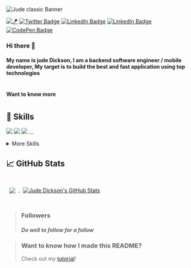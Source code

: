 ![Jude classic Banner](https://ik.imagekit.io/judeclassic/wp-Hi-I-m-Jude-Dickson_1652295060_7vS_jO4MR.jpeg?ik-sdk-version=javascript-1.4.3&updatedAt=1652295184910&tr=w-1500%2Ch-500%2Cfo-auto)

[![🪁](https://badges.pufler.dev/visits/braydoncoyer/braydoncoyer)](https://judeclassic.dev)
[![Twitter Badge](https://img.shields.io/badge/Twitter-Profile-informational?style=flat&logo=twitter&logoColor=white&color=1CA2F1)](https://twitter.com/judeclassic24)
[![LinkedIn Badge](https://img.shields.io/badge/LinkedIn-Profile-informational?style=flat&logo=linkedin&logoColor=white&color=0D76A8)](https://www.linkedin.com/in/jude-dickson-bb3055152/)
[![LinkedIn Badge](https://img.shields.io/badge/Instagram-Profile-informational?style=flat&logo=instagram&logoColor=white&color=0D76A8)](https://www.instagram.com/jude.techie/)
[![CodePen Badge](https://img.shields.io/badge/CodePen-Profile-informational?style=flat&logo=codepen&logoColor=white&color=black)](https://codepen.io/judeclassic)

### Hi there 👋

#### My name is jude Dickson, I am a backend software engineer / mobile developer, My target is to build the best and fast application using top technologies
#
#### Want to know more
#
#
## 💼 Skills

[](https://img.shields.io/badge/Code-Angular-informational?style=flat&logo=angular&logoColor=white&color=4AB197)
![](https://img.shields.io/badge/Code-NodeJs-informational?style=flat&logo=Node&logoColor=white&color=4AB197)
![](https://img.shields.io/badge/Code-Flutter-informational?style=flat&logo=flutter&logoColor=white&color=4AB197)
![](https://img.shields.io/badge/Code-React-informational?style=flat&logo=react&logoColor=white&color=4AB197)
...

<details>
<summary>More Skills</summary>

#
#### Languages
  
[](https://img.shields.io/badge/Code-JavaScript-informational?style=flat&logo=JavaScript&logoColor=white&color=4AB197)
![](https://img.shields.io/badge/Code-JavaScript-informational?style=flat&logo=JavaScript&logoColor=white&color=4AB197)
![](https://img.shields.io/badge/Code-TypeScript-informational?style=flat&logo=TypeScript&logoColor=white&color=4AB197)
![](https://img.shields.io/badge/Code-Dart-informational?style=flat&logo=Dart&logoColor=white&color=4AB197)
![](https://img.shields.io/badge/Code-C++-informational?style=flat&logo=c+&logoColor=white&color=4AB197)
![](https://img.shields.io/badge/Code-Python-informational?style=flat&logo=Python3&logoColor=white&color=4AB197)
![](https://img.shields.io/badge/Code-Rust-informational?style=flat&logo=Rust&logoColor=white&color=4AB197)
[](https://img.shields.io/badge/Tech-bash-informational?style=flat&logo=bash&logoColor=white&color=4AB197)

#
#### Styling
[](https://img.shields.io/badge/Style-Tailwind-informational?style=flat&logo=Tailwind-CSS&logoColor=white&color=4AB197)

  
[](https://img.shields.io/badge/Code-MongoDB-informational?style=flat&logo=MongoDB&logoColor=white&color=4AB197)
![](https://img.shields.io/badge/Code-MongoDB-informational?style=flat&logo=MongoDB&logoColor=white&color=4AB197)
![](https://img.shields.io/badge/Code-MySQL-informational?style=flat&logo=mySQL&logoColor=white&color=4AB197)
![](https://img.shields.io/badge/Code-PosgresDB-informational?style=flat&logo=posgresDB&logoColor=white&color=4AB197)
  
#
#### Tools
  

[](https://img.shields.io/badge/Tech-AWS-informational?style=flat&logo=AWS&logoColor=white&color=4AB197)
![](https://img.shields.io/badge/Tech-AWS-informational?style=flat&logo=AWS&logoColor=white&color=4AB197)
![](https://img.shields.io/badge/Tech-DigitalOcean-informational?style=flat&logo=AWS&logoColor=white&color=4AB197)
![](https://img.shields.io/badge/Tools-Vercel-informational?style=flat&logo=Vercel&logoColor=white&color=4AB197)
![](https://img.shields.io/badge/Tools-Figma-informational?style=flat&logo=Figma&logoColor=white&color=4AB197)
![](https://img.shields.io/badge/Tools-Netlify-informational?style=flat&logo=netlify&logoColor=white&color=4AB197)
![](https://img.shields.io/badge/Tools-Jenkins-informational?style=flat&logo=jenkins&logoColor=white&color=4AB197)
![](https://img.shields.io/badge/Tools-Actions-informational?style=flat&logo=github-actions&logoColor=white&color=4AB197)
![](https://img.shields.io/badge/Tools-NPM-informational?style=flat&logo=npm&logoColor=white&color=4AB197)
![](https://img.shields.io/badge/Tools-Postman-informational?style=flat&logo=Postman&logoColor=white&color=4AB197)
![](https://img.shields.io/badge/Tools-GitHub-informational?style=flat&logo=GitHub&logoColor=white&color=4AB197)
![](https://img.shields.io/badge/Tools-GitLab-informational?style=flat&logo=GitLab&logoColor=white&color=4AB197)
  
#
#### Technologies

![](https://img.shields.io/badge/Tech-Kubernetes-informational?style=flat&logo=kubernetes&logoColor=white&color=4AB197)
![](https://img.shields.io/badge/Tech-Docker-informational?style=flat&logo=Docker&logoColor=white&color=4AB197)
![](https://img.shields.io/badge/Tech-Cloudfare-informational?style=flat&logo=Cloudfare&logoColor=white&color=4AB197)
![](https://img.shields.io/badge/Tech-Web3-informational?style=flat&logo=web3&logoColor=white&color=4AB197)
  
#
#### Achitechures
  
![](https://img.shields.io/badge/Tools-Microservice-informational?style=flat&logo=Microservice&logoColor=white&color=4AB197)
![](https://img.shields.io/badge/Tools-Monolyth-informational?style=flat&logo=Monolyth&logoColor=white&color=4AB197)
![](https://img.shields.io/badge/Tools-Clean-informational?style=flat&logo=Docker&logoColor=white&color=4AB197)
![](https://img.shields.io/badge/Tools-MVCL-informational?style=flat&logo=Cloudfare&logoColor=white&color=4AB197)

</details>

## &#x1f4c8; GitHub Stats

<br>

<a href="https://github.com/judeclassic">
  <img align="center" style="margin:0.5rem" src="https://github-readme-stats.vercel.app/api/top-langs/?username=judeclassic&hide=html,css&title_color=ffffff&text_color=c9cacc&icon_color=4AB197&bg_color=1A2B34" />
</a>

<a href="https://github.com/judeclassic">
  <img align="center" style="margin:0.5rem" src="https://github-readme-stats.vercel.app/api?username=judeclassic&show_icons=true&line_height=27&count_private=true&title_color=ffffff&text_color=c9cacc&icon_color=4AB097&bg_color=1A2B34" alt="Jude Dickson's GitHub Stats" />
</a>
<br>
<br>

> ### Followers
> ##### Do well to follow for a follow
> 
> [](https://img.shields.io/github/followers/judeclassic?style=flat-square)


> ### Want to know how I made this README?
>
> Check out my [tutorial](https://braydoncoyer.dev/blog/creating-a-killer-github-profile-readme-part-1/)!


<!--
**judeclassic/Judeclassic** is a ✨ _special_ ✨ repository because its `README.md` (this file) appears on your GitHub profile.

Here are some ideas to get you started:

- 🔭 I’m currently working on ...
- 🌱 I’m currently learning ...
- 👯 I’m looking to collaborate on ...
- 🤔 I’m looking for help with ...
- 💬 Ask me about ...
- 📫 How to reach me: ...
- 😄 Pronouns: ...
- ⚡ Fun fact: ...
-->
